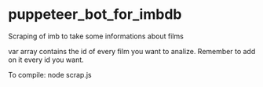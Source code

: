 # puppeteer_bot_for_imbdb
Scraping of imb to take some informations about films


var array contains the id of every film you want to analize. Remember to add on it every id you want.

To compile: node scrap.js
